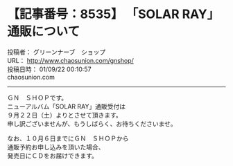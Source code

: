 # 【記事番号：8535】 「SOLAR RAY」通販について

投稿者： グリーンナーブ　ショップ  
URL： http://www.chaosunion.com/gnshop/  
投稿日時： 01/09/22 00:10:57  
chaosunion.com

---

ＧＮ　ＳＨＯＰです。  
ニューアルバム「SOLAR RAY」通販受付は  
９月２２日（土）よりとさせて頂きます。  
申し訳ございませんが、もうしばらく、お待ちくださいませ。  
  
なお、１０月６日までにＧＮ　ＳＨＯＰから  
通販予約お申し込みを頂いた場合、  
発売日にＣＤをお届けできます。